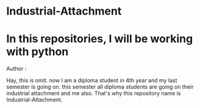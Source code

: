 # Industrial-Attachment
<h1> In this  repositories, I will be working with python</h1>

 Author : 
 
Hay, this is omit. now I am a diploma student in 4th year and my last semester 
is going on. this semester all diploma students are going on their industrial attachment and
me also. That's why this repository name is Industrial-Attachment.